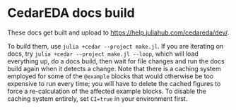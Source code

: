 # CedarEDA docs build

These docs get built and upload to https://help.juliahub.com/cedareda/dev/.

To build them, use `julia +cedar --project make.jl`.
If you are iterating on docs, try `julia +cedar --project make.jl --loop`, which will load everything up, do a docs build, then wait for file changes and run the docs build again when it detects a change.
Note that there is a caching system employed for some of the `@example` blocks that would otherwise be too expensive to run every time; you will have to delete the cached figures to force a re-calculation of the affected example blocks.
To disable the caching system entirely, set `CI=true` in your environment first.
